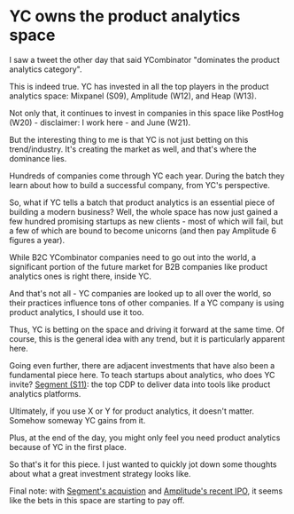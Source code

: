 <!-- template: blog -->

# YC owns the product analytics space

I saw a tweet the other day that said YCombinator "dominates the product analytics category".

This is indeed true. YC has invested in all the top players in the product analytics space: Mixpanel (S09), Amplitude (W12), and Heap (W13). 

Not only that, it continues to invest in companies in this space like PostHog (W20) - disclaimer: I work here - and June (W21).

But the interesting thing to me is that YC is not just betting on this trend/industry. It's creating the market as well, and that's where the dominance lies.

Hundreds of companies come through YC each year. During the batch they learn about how to build a successful company, from YC's perspective. 

So, what if YC tells a batch that product analytics is an essential piece of building a modern business? Well, the whole space has now just gained a few hundred promising startups as new clients - most of which will fail, but a few of which are bound to become unicorns (and then pay Amplitude 6 figures a year).

While B2C YCombinator companies need to go out into the world, a significant portion of the future market for B2B companies like product analytics ones is right there, inside YC.

And that's not all - YC companies are looked up to all over the world, so their practices influence tons of other companies. If a YC company is using product analytics, I should use it too.

Thus, YC is betting on the space and driving it forward at the same time. Of course, this is the general idea with any trend, but it is particularly apparent here.

Going even further, there are adjacent investments that have also been a fundamental piece here. To teach startups about analytics, who does YC invite? [Segment (S11)](https://www.youtube.com/watch?v=LLerCc7MOQo): the top CDP to deliver data into tools like product analytics platforms.

Ultimately, if you use X or Y for product analytics, it doesn't matter. Somehow someway YC gains from it. 

Plus, at the end of the day, you might only feel you need product analytics because of YC in the first place.

So that's it for this piece. I just wanted to quickly jot down some thoughts about what a great investment strategy looks like.

Final note: with [Segment's acquistion](https://www.twilio.com/blog/twilio-acquires-segment) and [Amplitude's recent IPO](https://www.cnbc.com/2021/09/28/amplitude-starts-trading-on-nasdaq-in-direct-listing.html), it seems like the bets in this space are starting to pay off.